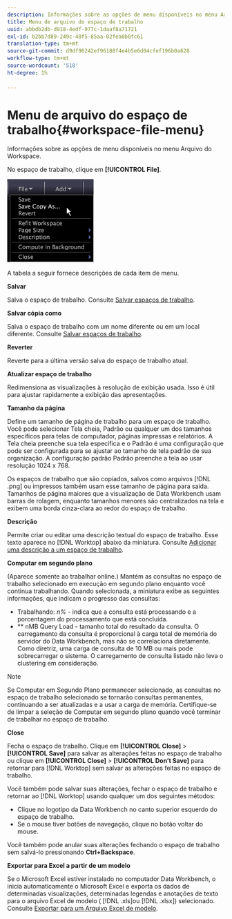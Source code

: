 ```yaml
---
description: Informações sobre as opções de menu disponíveis no menu Arquivo do Workspace.
title: Menu de arquivo do espaço de trabalho
uuid: abbdb2db-d918-4edf-977c-1daaf8a71721
exl-id: b2bb7d89-249c-40f5-85aa-02fea0b0fc61
translation-type: tm+mt
source-git-commit: d9df90242ef96188f4e4b5e6d04cfef196b0a628
workflow-type: tm+mt
source-wordcount: '518'
ht-degree: 1%

---
```


# Menu de arquivo do espaço de trabalho{#workspace-file-menu}

Informações sobre as opções de menu disponíveis no menu Arquivo do Workspace.

No espaço de trabalho, clique em **[!UICONTROL File]**.

![](assets/mnu_file.png)

A tabela a seguir fornece descrições de cada item de menu.

**Salvar**

Salva o espaço de trabalho. Consulte [Salvar espaços de trabalho](../../../home/c-get-started/c-work-worksp/c-save-wksp.md#concept-e0c34e75cc194e57bd02d1f02316a606).

**Salvar cópia como**

Salva o espaço de trabalho com um nome diferente ou em um local diferente. Consulte [Salvar espaços de trabalho](../../../home/c-get-started/c-work-worksp/c-save-wksp.md#concept-e0c34e75cc194e57bd02d1f02316a606).

**Reverter**

Reverte para a última versão salva do espaço de trabalho atual.

**Atualizar espaço de trabalho**

Redimensiona as visualizações à resolução de exibição usada. Isso é útil para ajustar rapidamente a exibição das apresentações.

**Tamanho da página**

Define um tamanho de página de trabalho para um espaço de trabalho. Você pode selecionar Tela cheia, Padrão ou qualquer um dos tamanhos específicos para telas de computador, páginas impressas e relatórios. A Tela cheia preenche sua tela específica e o Padrão é uma configuração que pode ser configurada para se ajustar ao tamanho de tela padrão de sua organização. A configuração padrão Padrão preenche a tela ao usar resolução 1024 x 768.

Os espaços de trabalho que são copiados, salvos como arquivos [!DNL .png] ou impressos também usam esse tamanho de página para saída. Tamanhos de página maiores que a visualização de Data Workbench usam barras de rolagem, enquanto tamanhos menores são centralizados na tela e exibem uma borda cinza-clara ao redor do espaço de trabalho.

**Descrição**

Permite criar ou editar uma descrição textual do espaço de trabalho. Esse texto aparece no [!DNL Worktop] abaixo da miniatura. Consulte [Adicionar uma descrição a um espaço de trabalho](../../../home/c-get-started/c-work-worksp/t-add-wksp-desc.md#task-163734487e8848dfa0a4d8da6323a963).

**Computar em segundo plano**

(Aparece somente ao trabalhar online.) Mantém as consultas no espaço de trabalho selecionado em execução em segundo plano enquanto você continua trabalhando. Quando selecionada, a miniatura exibe as seguintes informações, que indicam o progresso das consultas:

* Trabalhando: *n%* - indica que a consulta está processando e a porcentagem do processamento que está concluída.
* ** nMB Query Load - tamanho total do resultado da consulta. O carregamento da consulta é proporcional à carga total de memória do servidor do Data Workbench, mas não se correlaciona diretamente. Como diretriz, uma carga de consulta de 10 MB ou mais pode sobrecarregar o sistema. O carregamento de consulta listado não leva o clustering em consideração.

>[!NOTE]
>
>Se Computar em Segundo Plano permanecer selecionado, as consultas no espaço de trabalho selecionado se tornarão consultas permanentes, continuando a ser atualizadas e a usar a carga de memória. Certifique-se de limpar a seleção de Computar em segundo plano quando você terminar de trabalhar no espaço de trabalho.

**Close**

Fecha o espaço de trabalho. Clique em **[!UICONTROL Close]** > **[!UICONTROL Save]** para salvar as alterações feitas no espaço de trabalho ou clique em **[!UICONTROL Close]** > **[!UICONTROL Don’t Save]** para retornar para [!DNL Worktop] sem salvar as alterações feitas no espaço de trabalho.

Você também pode salvar suas alterações, fechar o espaço de trabalho e retornar ao [!DNL Worktop] usando qualquer um dos seguintes métodos:

* Clique no logotipo da Data Workbench no canto superior esquerdo do espaço de trabalho.
* Se o mouse tiver botões de navegação, clique no botão voltar do mouse.

Você também pode anular suas alterações fechando o espaço de trabalho sem salvá-lo pressionando **Ctrl+Backspace**.

**Exportar para Excel a partir de um modelo**

Se o Microsoft Excel estiver instalado no computador Data Workbench, o inicia automaticamente o Microsoft Excel e exporta os dados de determinadas visualizações, determinadas legendas e anotações de texto para o arquivo Excel de modelo ( [!DNL .xls]ou [!DNL .xlsx]) selecionado. Consulte [Exportar para um Arquivo Excel de modelo](../../../home/c-get-started/c-work-worksp/c-ex-wksp.md#section-814772929ca64cf6b92b89d3fdd02302).
